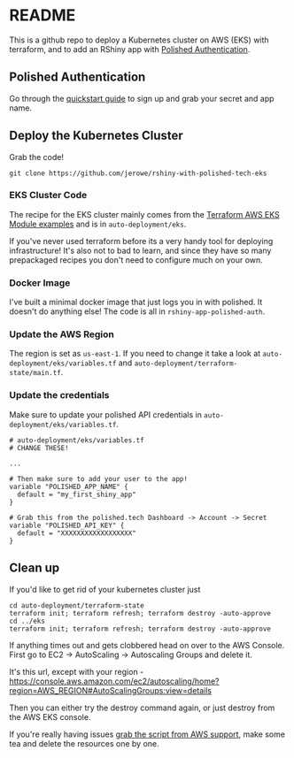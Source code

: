 # README

This is a github repo to deploy a Kubernetes cluster on AWS (EKS) with terraform, and to add an RShiny app with [Polished Authentication](https://polished.tech/docs/get-started).

## Polished Authentication

Go through the [quickstart guide](https://polished.tech/docs/get-started) to sign up and grab your secret and app name.

## Deploy the Kubernetes Cluster

Grab the code!

```
git clone https://github.com/jerowe/rshiny-with-polished-tech-eks
```

### EKS Cluster Code

The recipe for the EKS cluster mainly comes from the [Terraform AWS EKS Module examples](https://github.com/terraform-aws-modules/terraform-aws-eks) and is in `auto-deployment/eks`. 

If you've never used terraform before its a very handy tool for deploying infrastructure! It's also not to bad to learn, and since they have so many prepackaged recipes you don't need to configure much on your own.

### Docker Image

I've built a minimal docker image that just logs you in with polished. It doesn't do anything else! The code is all in `rshiny-app-polished-auth`.

### Update the AWS Region

The region is set as `us-east-1`. If you need to change it take a look at `auto-deployment/eks/variables.tf` and `auto-deployment/terraform-state/main.tf`.

### Update the credentials

Make sure to update your polished API credentials in `auto-deployment/eks/variables.tf`.

```
# auto-deployment/eks/variables.tf
# CHANGE THESE!

...

# Then make sure to add your user to the app!
variable "POLISHED_APP_NAME" {
  default = "my_first_shiny_app"
}

# Grab this from the polished.tech Dashboard -> Account -> Secret
variable "POLISHED_API_KEY" {
  default = "XXXXXXXXXXXXXXXXXX"
}
``` 


## Clean up

If you'd like to get rid of your kubernetes cluster just

```
cd auto-deployment/terraform-state
terraform init; terraform refresh; terraform destroy -auto-approve
cd ../eks
terraform init; terraform refresh; terraform destroy -auto-approve
```

If anything times out and gets clobbered head on over to the AWS Console. First go to EC2 -> AutoScaling -> Autoscaling Groups and delete it. 

It's this url, except with your region - https://console.aws.amazon.com/ec2/autoscaling/home?region=AWS_REGION#AutoScalingGroups:view=details

Then you can either try the destroy command again, or just destroy from the AWS EKS console.

If you're really having issues [grab the script from AWS support](https://aws.amazon.com/premiumsupport/knowledge-center/troubleshoot-dependency-error-delete-vpc/), make some tea and delete the resources one by one.
